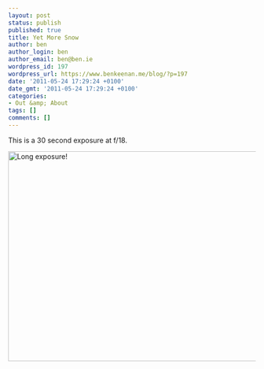 ```yaml
---
layout: post
status: publish
published: true
title: Yet More Snow
author: ben
author_login: ben
author_email: ben@ben.ie
wordpress_id: 197
wordpress_url: https://www.benkeenan.me/blog/?p=197
date: '2011-05-24 17:29:24 +0100'
date_gmt: '2011-05-24 17:29:24 +0100'
categories:
- Out &amp; About
tags: []
comments: []
---
```

<p>This is a 30 second exposure at f/18.</p>
<p><img class="aligncenter" src="https://farm5.static.flickr.com/4089/5212760365_1cc73cf4be_z.jpg" alt="Long exposure!" width="640" height="427" /></p>
